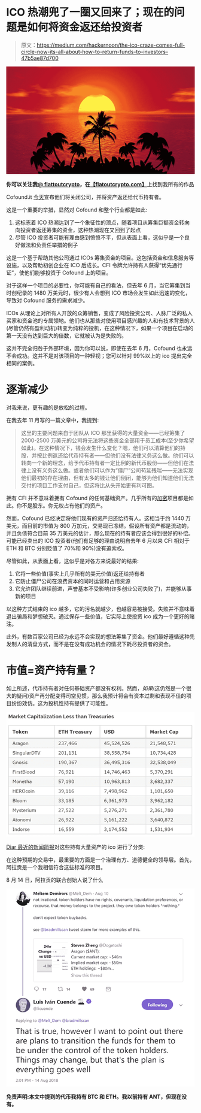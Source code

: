 # ICO 热潮兜了一圈又回来了；现在的问题是如何将资金返还给投资者

> 原文：<https://medium.com/hackernoon/the-ico-craze-comes-full-circle-now-its-all-about-how-to-return-funds-to-investors-47b5ae87d700>

![](img/68fb3c2950d21c49e3f61a553b7e8093.png)

**你可以关注我**[**@ flattoutcrypto**](http://twitter.com/flatoutcrypto)**，在**[**【flatoutcrypto.com】**](http://flatoutcrypto.com)上找到我所有的作品

Cofound.it [今天](https://blog.cofound.it/closing-cofound-it-as-crowdfunding-market-disappears-and-presenting-good-practice-for-icos-796db5e001b8)宣布他们将关闭公司，并将资产返还给代币持有者。

这是一个重要的举措，显然对 Cofound 和整个行业都是如此:

1.  这标志着 ICO 热潮达到了一个象征性的顶点，随着项目从筹集巨额资金转向向投资者返还筹集的资金，这种热潮现在又回到了起点
2.  尽管 ICO 投资者可能有理由感到愤愤不平，但从表面上看，这似乎是一个良好做法和负责任举措的例子

这是一个基于帮助其他公司通过 ICOs 筹集资金的项目。这包括资金和信息服务等设施，以及帮助初创企业在 ICO 后成长。CFI 令牌允许持有人获得“优先通行证”，使他们能够投资于 Cofound 上的项目。

对于这样一个项目的必要性，你可能有自己的看法，但去年 6 月，当它筹集到当时创纪录的 1480 万美元时，很少有人会想到 ICO 市场会发生如此迅速的变化，导致对 Cofound 服务的需求减少。

ICOs 从理论上对所有人开放的众筹销售，变成了风险投资公司、人脉广泛的私人买家和资金池的专属领地。他们也从那些对使用项目感兴趣的人和有技术背景的人(尽管仍然有盈利动机)转变为纯粹的投机，在这种情况下，如果一个项目在启动的第一天没有达到巨大的倍数，它就被认为是失败的。

这并不完全归咎于外部环境，因为你可以说，即使在去年 6 月，Cofound 也永远不会成功。这并不是对该项目的一种轻视；您可以针对 99%以上的 ico 提出完全相同的案例。

# 逐渐减少

对我来说，更有趣的是放松的过程。

在我去年 11 月写的一篇文章中，我提到:

> 这里的主要问题来自于团队从 ICO 那里获得的大量资金——已经筹集了 2000-2500 万美元的公司将无法将这些资金全部用于员工成本(至少你希望如此)。在这种情况下，钱会发生什么变化？嗯，他们可以清算他们的持股，并按比例返还给代币持有者——但他们没有法律义务这么做。他们可以转向一个新的理念，给予代币持有者一定比例的新代币股份——但他们在法律上没有义务这么做。或者他们可以作为“僵尸”公司苟延残喘——无法实现他们最初的存在理由，但有太多的钱让他们倒闭，能够为他们知道他们无法交付的项目工作支付自己，但这将比从头开始更有利可图。

拥有 CFI 并不意味着拥有 Cofound 的任何基础资产。几乎所有的[加密](https://hackernoon.com/tagged/crypto)项目都是如此。你不是股东。你无权占有他们的资产。

然而，Cofound 已经决定将他们现有的资产归还给持有人。这相当于约 1440 万美元，而目前的市值为 800 万加元，交易现已冻结。假设所有资产都是流动的，并且负债符合目前 35 万美元的估计，那么现在的持有者应该会得到很好的补偿。可能已经卖出的 ICO 投资者(他们有足够的理由说明自去年 6 月以来 CFI 相对于 ETH 和 BTC 分别贬值了 70%和 90%)没有追索权。

尽管如此，从表面上看，这似乎是对各方来说最好的结果:

1.  它将一些价值(事实上几乎所有的美元价值)返还给持有者
2.  它防止僵尸公司在浪费资本的同时运营和占用资源
3.  它允许团队继续前进，声誉基本不受影响(许多创业公司失败了)，并能够从事新的项目

以这种方式结束的 ico 越多，它的污名就越少，也越容易被接受。失败并不意味着退出骗局和梦想破灭。通过保存一些价值，它实际上使投资 ico 成为一个更好的赌注。

此外，有数百家公司已经为永远不会实现的想法筹集了资金。他们最好遵循这种先发制人的清盘方式，而不是在没有成功机会的情况下耗尽投资者的资金。

# 市值=资产持有量？

如上所述，代币持有者对任何基础资产都没有权利。然而，*如果*(这仍然是一个很大的疑问)资产再分配变得司空见惯，那么我预计将会有资本过剩和表现不佳的项目纷纷效仿。这为投机性持有提供了可能性。

![](img/b4619a5925465be6aa140e50e0415cc0.png)

[Diar 最近的新闻简报](https://diar.co/volume-2-issue-36/)对这些持有大量资产的 ico 进行了分类:

在这种预期的交易中，最重要的方面是一个治理有方、道德健全的领导层。首先，阿拉贡是一个我相信符合这些标准的项目。

8 月 14 日，阿拉贡的联合创始人说了什么

![](img/c34cb05f20d5f775a9d91e9b3063d49e.png)

**免责声明:本文中提到的代币我持有 BTC 和 ETH。我以前持有 ANT，但现在没有。**